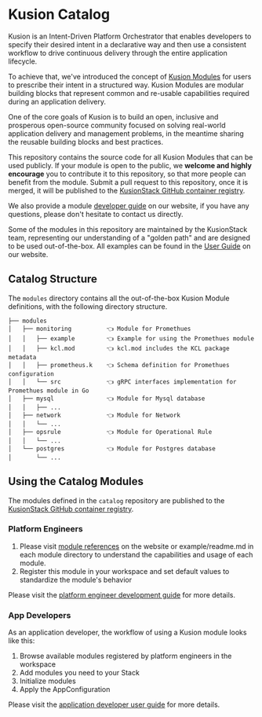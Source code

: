 # Kusion Catalog

Kusion is an Intent-Driven Platform Orchestrator that enables developers to specify their desired intent in a declarative way and then use a consistent workflow to drive continuous delivery through the entire application lifecycle.

To achieve that, we've introduced the concept of [Kusion Modules](https://www.kusionstack.io/docs/concepts/module/overview) for users to prescribe their intent in a structured way. Kusion Modules are modular building blocks that represent common and re-usable capabilities required during an application delivery.

One of the core goals of Kusion is to build an open, inclusive and prosperous open-source community focused on solving real-world application delivery and management problems, in the meantime sharing the reusable building blocks and best practices.

This repository contains the source code for all Kusion Modules that can be used publicly. If your module is open to the public, we **welcome and highly encourage** you to contribute it to this repository, so that more people can benefit from the module. Submit a pull request to this repository, once it is merged, it will be published to the [KusionStack GitHub container registry](https://github.com/orgs/KusionStack/packages).

We also provide a module [developer guide](https://www.kusionstack.io/docs/concepts/module/develop-guide) on our website, if you have any questions, please don't hesitate to contact us directly.

Some of the modules in this repository are maintained by the KusionStack team, representing our understanding of a "golden path" and are designed to be used out-of-the-box. All examples can be found in the [User Guide](https://www.kusionstack.io/docs/user-guides/working-with-k8s/deploy-application) on our website.


## Catalog Structure

The `modules` directory contains all the out-of-the-box Kusion Module definitions, with the following directory structure.

```
├── modules
│   ├── monitoring          👈 Module for Promethues
│   │   ├── example         👈 Example for using the Promethues module
│   │   ├── kcl.mod         👈 kcl.mod includes the KCL package metadata
│   │   ├── prometheus.k    👈 Schema definition for Promethues configuration
│   │   └── src             👈 gRPC interfaces implementation for Promethues module in Go
│   ├── mysql               👈 Module for Mysql database
│   │   ├── ...
│   ├── network             👈 Module for Network
│   │   └── ...
│   ├── opsrule             👈 Module for Operational Rule
│   │   └── ...
│   └── postgres            👈 Module for Postgres database
│       └── ...
```

## Using the Catalog Modules

The modules defined in the `catalog` repository are published to the [KusionStack GitHub container registry](https://github.com/orgs/KusionStack/packages).

### Platform Engineers

1. Please visit [module references](https://www.kusionstack.io/docs/reference/modules/) on the website or example/readme.md in each module directory to understand the capabilities and usage of each module.
2. Register this module in your workspace and set default values to standardize the module's behavior

Please visit the [platform engineer development guide](https://www.kusionstack.io/docs/concepts/module/develop-guide) for more details.

### App Developers

As an application developer, the workflow of using a Kusion module looks like this:

1. Browse available modules registered by platform engineers in the workspace
2. Add modules you need to your Stack
3. Initialize modules
4. Apply the AppConfiguration

Please visit the [application developer user guide](https://www.kusionstack.io/docs/concepts/module/app-dev-guide) for more details.